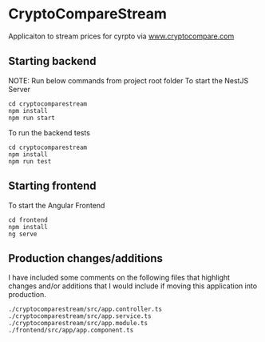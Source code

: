 # CryptoCompareStream

Applicaiton to stream prices for cyrpto via www.cryptocompare.com

## Starting backend
NOTE: Run below commands from project root folder
To start the NestJS Server
```
cd cryptocomparestream
npm install
npm run start
```

To run the backend tests
```
cd cryptocomparestream
npm install
npm run test
```

## Starting frontend
To start the Angular Frontend
```
cd frontend
npm install
ng serve
```

## Production changes/additions
I have included some comments on the following files that highlight changes and/or additions that I would include if moving this application into production.

```
./cryptocomparestream/src/app.controller.ts
./cryptocomparestream/src/app.service.ts
./cryptocomparestream/src/app.module.ts
./frontend/src/app/app.component.ts
```